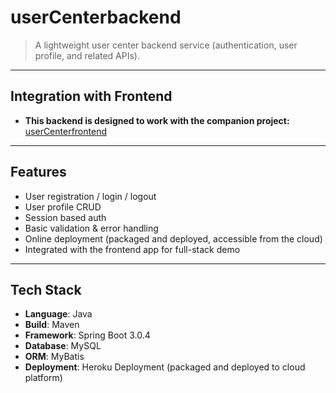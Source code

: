 # userCenterbackend

> A lightweight user center backend service (authentication, user profile, and related APIs).  

---

## Integration with Frontend

- **This backend is designed to work with the companion project:**
[userCenterfrontend](https://github.com/V-1052/userCenterfrontend.git)
  
---

## Features

- User registration / login / logout  
- User profile CRUD  
- Session based auth
- Basic validation & error handling
- Online deployment (packaged and deployed, accessible from the cloud)
- Integrated with the frontend app for full-stack demo

---

## Tech Stack

- **Language**: Java
- **Build**: Maven
- **Framework**: Spring Boot 3.0.4
- **Database**: MySQL
- **ORM**: MyBatis
- **Deployment**: Heroku Deployment (packaged and deployed to cloud platform)
